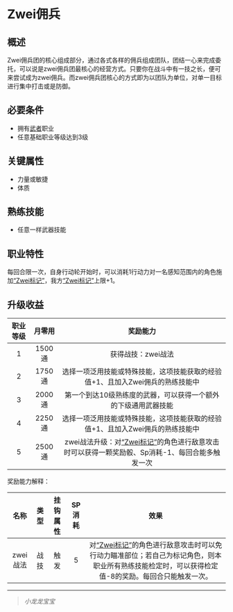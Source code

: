 # Zwei佣兵

## 概述

Zwei佣兵团的核心组成部分，通过各式各样的佣兵组成团队，团结一心来完成委托，可以说是zwei佣兵团最核心的经营方式。只要你在战斗中有一技之长，便可来尝试成为zwei佣兵。而zwei佣兵团核心的方式即为以团队为单位，对单一目标进行集中打击或是防御。

## 必要条件

* 拥有<a href="../../../basicJob/Warrior" target="_blank">武者</a>职业
* 任意基础职业等级达到3级

## 关键属性

* 力量或敏捷
* 体质

## 熟练技能

* 任意一样武器技能

## 职业特性

每回合限一次，自身行动轮开始时，可以消耗1行动力对一名感知范围内的角色施加<a href="../../../../status/mark/#Zwei标记" target="_blank">“Zwei标记”</a>，我方<a href="../../../../status/mark/#Zwei标记" target="_blank">“Zwei标记”</a>上限+1。

## 升级收益

职业等级|月零用|奖励能力
:--:|:--:|:--:
1|1500通|获得战技：zwei战法
2|1750通|选择一项泛用技能或特殊技能，这项技能获取的经验值+1、且加入Zwei佣兵的熟练技能中
3|2000通|第一个到达10级熟练度的武器，可以获得一个额外的下级通用武器技能
4|2250通|选择一项泛用技能或特殊技能，这项技能获取的经验值+1、且加入Zwei佣兵的熟练技能中
5|2500通|zwei战法升级：对<a href="../../../../status/mark/#Zwei标记" target="_blank">“Zwei标记”</a>的角色进行敌意攻击时可以获得一颗奖励骰、Sp消耗-1、每回合能多触发一次

奖励能力解释：

名称|类型|挂钩属性|SP消耗|效果
:--:|:--:|:--:|:--:|:--:
zwei战法|战技|触发|5|对<a href="../../../../status/mark/#Zwei标记" target="_blank">“Zwei标记”</a>的角色进行敌意攻击时可以免行动力瞄准部位；若自己为标记角色，则本职业所有熟练技能检定时，可以获得检定值-8的奖励。每回合只能触发一次。

---

> *小龙龙宝宝*